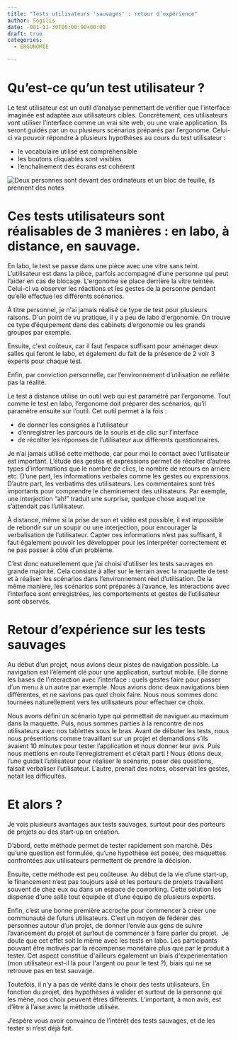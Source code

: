 ```yaml
---
title: "Tests utilisateurs 'sauvages' : retour d’expérience"
author: Sogilis
date: -001-11-30T00:00:00+00:00
draft: true
categories:
  - ERGONOMIE

---
```

# Qu’est-ce qu’un test utilisateur ?

Le test utilisateur est un outil d’analyse permettant de vérifier que l’interface imaginée est adaptée aux utilisateurs cibles. Concrètement, ces utilisateurs vont utiliser l’interface comme un vrai site web, ou une vraie application. Ils seront guidés par un ou plusieurs scénarios préparés par l’ergonome. Celui-ci va pouvoir répondre à plusieurs hypothèses au cours du test utilisateur :

- le vocabulaire utilisé est compréhensible
- les boutons cliquables sont visibles
- l’enchaînement des écrans est cohérent

![Deux personnes sont devant des ordinateurs et un bloc de feuille, ils prennent des notes](/img/2017-06-test-utilisateur-basseresolutionjpg-1024x683.jpg)

# Ces tests utilisateurs sont réalisables de 3 manières : en labo, à distance, en sauvage.

En labo, le test se passe dans une pièce avec une vitre sans teint. L’utilisateur est dans la pièce, parfois accompagné d’une personne qui peut l’aider en cas de blocage. L'ergonome se place derrière la vitre teintée. Celui-ci va observer les réactions et les gestes de la personne pendant qu’elle effectue les différents scénarios.

À titre personnel, je n'ai jamais réalisé ce type de test pour plusieurs raisons. D'un point de vu pratique, il y a peu de labo d'ergonomie. On trouve ce type d’équipement dans des cabinets d’ergonomie ou les grands groupes par exemple.

Ensuite, c'est coûteux, car il faut l’espace suffisant pour aménager deux salles qui feront le labo, et également du fait de la présence de 2 voir 3 experts pour chaque test.

Enfin, par conviction personnelle, car l’environnement d’utilisation ne reflète pas la réalité.

Le test à distance utilise un outil web qui est paramétré par l’ergonome. Tout comme le test en labo, l’ergonome doit préparer des scénarios, qu’il paramètre ensuite sur l’outil. Cet outil permet à la fois :

- de donner les consignes à l’utilisateur
- d’enregistrer les parcours de la souris et de clic sur l’interface
- de récolter les réponses de l’utilisateur aux différents questionnaires.

Je n’ai jamais utilisé cette méthode, car pour moi le contact avec l’utilisateur est important. L’étude des gestes et expressions permet de récolter d’autres types d’informations que le nombre de clics, le nombre de retours en arrière etc. D’une part, les informations verbales comme les gestes ou expressions. D’autre part, les verbatims des utilisateurs. Les commentaires sont très importants pour comprendre le cheminement des utilisateurs. Par exemple, une interjection “ah!” traduit une surprise, quelque chose auquel ne s’attendait pas l’utilisateur.

À distance, même si la prise de son et vidéo est possible, il est impossible de rebondir sur un soupir ou une interjection, pour encourager la verbalisation de l’utilisateur. Capter ces informations n’est pas suffisant, il faut également pouvoir les développer pour les interpréter correctement et ne pas passer à côté d’un problème.

C’est donc naturellement que j’ai choisi d’utiliser les tests sauvages en grande majorité. Cela consiste à aller sur le terrain avec la maquette de test et à réaliser les scénarios dans l’environnement réel d’utilisation. De la même manière, les scénarios sont préparés à l’avance, les interactions avec l’interface sont enregistrées, les comportements et gestes de l’utilisateur sont observés.

# Retour d’expérience sur les tests sauvages

Au début d’un projet, nous avions deux pistes de navigation possible. La navigation est l’élément clé pour une application, surtout mobile. Elle donne les bases de l’interaction avec l’interface : quels gestes faire pour passer d’un menu à un autre par exemple. Nous avions donc deux navigations bien différentes, et ne savions pas quel choix faire. Nous nous sommes donc tournées naturellement vers les utilisateurs pour effectuer ce choix.

Nous avons défini un scénario type qui permettait de naviguer au maximum dans la maquette. Puis, nous sommes parties à la rencontre de nos utilisateurs avec nos tablettes sous le bras. Avant de débuter les tests, nous nous présentions comme travaillant sur un projet et demandions s’ils avaient 10 minutes pour tester l’application et nous donner leur avis. Puis nous mettions en route l’enregistrement et c’était parti ! Nous étions deux, l’une guidait l’utilisateur pour réaliser le scénario, poser des questions, faisait verbaliser l’utilisateur. L’autre, prenait des notes, observait les gestes, notait les difficultés.

# Et alors ?

Je vois plusieurs avantages aux tests sauvages, surtout pour des porteurs de projets ou des start-up en création.

D’abord, cette méthode permet de tester rapidement son marché. Dès qu’une question est formulée, qu’une hypothèse est posée, des maquettes confrontées aux utilisateurs permettent de prendre la décision.

Ensuite, cette méthode est peu coûteuse. Au début de la vie d’une start-up, le financement n’est pas toujours aisé et les porteurs de projets travaillent souvent de chez eux ou dans un espace de coworking. Cette solution les dispense d’une salle tout équipée et d’une équipe de plusieurs experts.

Enfin, c’est une bonne première accroche pour commencer à créer une communauté de futurs utilisateurs. C’est un moyen de fédérer des personnes autour d’un projet, de donner l’envie aux gens de suivre l’avancement du projet et surtout de commencer à faire parler du projet.  Je doute que cet effet soit le même avec les tests en labo. Les participants pouvant être motivés par la récompense monétaire plus que par le produit à tester. Cet aspect constitue d'ailleurs également un biais d'expérimentation (mon utilisateur est-il là pour l'argent ou pour le test ?), biais qui ne se retrouve pas en test sauvage.

Toutefois, il n’y a pas de vérité dans le choix des tests utilisateurs. En fonction du projet, des hypothèses à valider et surtout de la personne qui les mène, nos choix peuvent êtres différents. L’important, à mon avis, est d’être à l’aise avec la méthode utilisée.

J’espère vous avoir convaincu de l’intérêt des tests sauvages, et de les tester si n’est déjà fait.
